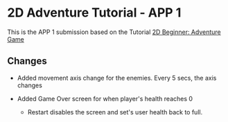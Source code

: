 # 2D Adventure Tutorial - APP 1

This is the APP 1 submission based on the Tutorial [2D Beginner: Adventure Game](https://learn.unity.com/course/2d-beginner-adventure-game?uv=2022.3)

## Changes

- Added movement axis change for the enemies. Every 5 secs, the axis changes
- Added Game Over screen for when player's health reaches 0

  - Restart disables the screen and set's user health back to full.

